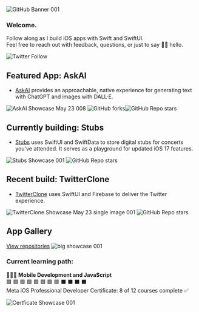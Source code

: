 ![‎GitHub Banner ‎001](https://github.com/bodhichristian/bodhichristian/assets/110639779/21d9c4ce-a49f-4aa4-9845-d51276e71a13)

### Welcome.

Follow along as I build iOS apps with Swift and SwiftUI.  
Feel free to reach out with feedback, questions, or just to say 👋🏼 hello.  
  
![Twitter Follow](https://img.shields.io/twitter/follow/bodhichristian?style=social)  

## Featured App: AskAI

* [AskAI](https://github.com/bodhichristian/AskAI) provides an approachable, native experience for generating text with ChatGPT and images with DALL·E.

![AskAI Showcase May 23 008](https://github.com/bodhichristian/bodhichristian/assets/110639779/e3204054-2726-49ac-8aa3-c13e8648ac28)
![GitHub forks](https://img.shields.io/github/forks/bodhichristian/askai)![GitHub Repo stars](https://img.shields.io/github/stars/bodhichristian/askai)


## Currently building: Stubs 
* [Stubs](https://github.com/bodhichristian/Stubs) uses SwiftUI and SwiftData to store digital stubs for concerts you've attended. It serves as a playground for updated iOS 17 features.

![‎Stubs Showcase ‎001](https://github.com/bodhichristian/bodhichristian/assets/110639779/5be94665-50f9-422c-8adb-acea7e749b3d)
![GitHub Repo stars](https://img.shields.io/github/stars/bodhichristian/stubs)

## Recent build: TwitterClone 
* [TwitterClone](https://github.com/bodhichristian/TwitterClone) uses SwiftUI and Firebase to deliver the Twitter experience.

![TwitterClone Showcase May 23 single image 001](https://github.com/bodhichristian/bodhichristian/assets/110639779/5cef6d9e-0793-40e9-82d7-c8c950e99636)
![GitHub Repo stars](https://img.shields.io/github/stars/bodhichristian/twitterclone) 


## App Gallery
[View repositories](https://github.com/bodhichristian?tab=repositories)
![big showcase 001](https://github.com/bodhichristian/bodhichristian/assets/110639779/3d7acc06-49eb-48f6-9ebf-119d6e771ce2)


### Current learning path:
👨🏻‍💻 <b>Mobile Development and JavaScript</b>  
🟩 🟩 🟩 🟩 🟩 🟩 🟩 🟩 ⬛️ ⬛️ ⬛️ ⬛️  
Meta iOS Professional Developer Certificate: 8 of 12 courses complete ✅

![‎Certficate Showcase ‎001](https://github.com/bodhichristian/bodhichristian/assets/110639779/6c7b4f2f-22d0-4959-81cc-cbdf58eb8248)

